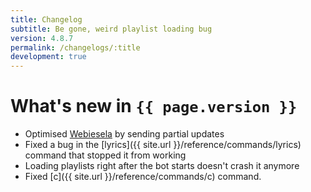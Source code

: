 ```yaml
---
title: Changelog
subtitle: Be gone, weird playlist loading bug
version: 4.8.7
permalink: /changelogs/:title
development: true
---
```


# What's new in `{{ page.version }}`
- Optimised [Webiesela](http://giesela.org) by sending partial updates
- Fixed a bug in the [lyrics]({{ site.url }}/reference/commands/lyrics) command that stopped it from working
- Loading playlists right after the bot starts doesn't crash it anymore
- Fixed [c]({{ site.url }}/reference/commands/c) command.
